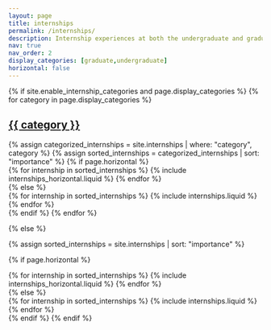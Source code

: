 ```yaml
---
layout: page
title: internships
permalink: /internships/
description: Internship experiences at both the undergraduate and graduate level.
nav: true
nav_order: 2
display_categories: [graduate,undergraduate]
horizontal: false
---
```


<!-- pages/internships.md -->
<div class="internships">
{% if site.enable_internship_categories and page.display_categories %}
  <!-- Display categorized internships -->
  {% for category in page.display_categories %}
  <a id="{{ category }}" href=".#{{ category }}">
    <h2 class="category">{{ category }}</h2>
  </a>
  {% assign categorized_internships = site.internships | where: "category", category %}
  {% assign sorted_internships = categorized_internships | sort: "importance" %}
  <!-- Generate cards for each internship -->
  {% if page.horizontal %}
  <div class="container">
    <div class="row row-cols-1 row-cols-md-2">
    {% for internship in sorted_internships %}
      {% include internships_horizontal.liquid %}
    {% endfor %}
    </div>
  </div>
  {% else %}
  <div class="row row-cols-1 row-cols-md-3">
    {% for internship in sorted_internships %}
      {% include internships.liquid %}
    {% endfor %}
  </div>
  {% endif %}
  {% endfor %}

{% else %}

<!-- Display internships without categories -->

{% assign sorted_internships = site.internships | sort: "importance" %}

  <!-- Generate cards for each internship -->

{% if page.horizontal %}

  <div class="container">
    <div class="row row-cols-1 row-cols-md-2">
    {% for internship in sorted_internships %}
      {% include internships_horizontal.liquid %}
    {% endfor %}
    </div>
  </div>
  {% else %}
  <div class="row row-cols-1 row-cols-md-3">
    {% for internship in sorted_internships %}
      {% include internships.liquid %}
    {% endfor %}
  </div>
  {% endif %}
{% endif %}
</div>
